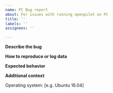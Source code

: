```yaml
---
name: PC Bug report
about: For issues with running openpilot on PC
title: ''
labels: ''
assignees: ''

---
```


**Describe the bug**

<!-- A clear and concise description of what the bug is. Add the `simulation` label if running in an environment like CARLA. -->

**How to reproduce or log data**

<!-- Steps to reproduce the behavior. -->

**Expected behavior**

<!-- A clear and concise description of what you expected to happen. -->

**Additional context**

<!-- Add any other context about the problem here. -->

Operating system: [e.g. Ubuntu 16.04]
